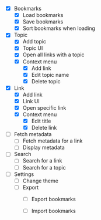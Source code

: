 - [X] Bookmarks
  - [X] Load bookmarks
  - [X] Save bookmarks
  - [X] Sort bookmarks when loading
- [X] Topic
  - [X] Add topic
  - [X] Topic UI
  - [X] Open all links with a topic
  - [X] Context menu
    - [X] Add link
    - [X] Edit topic name
    - [X] Delete topic
- [X] Link
  - [X] Add link
  - [X] Link UI
  - [X] Open specific link
  - [X] Context menu
    - [X] Edit title
    - [X] Delete link
- [ ] Fetch metadata
  - [ ] Fetch metadata for a link
  - [ ] Display metadata
- [ ] Search
  - [ ] Search for a link
  - [ ] Search for a topic
- [ ] Settings
  - [ ] Change theme
  - [ ] Export
    - [ ] Export bookmarks
    - [ ] Import bookmarks
  